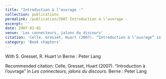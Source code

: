 ```yaml
---
title: "Introduction à l’ouvrage -"
collection: publications
permalink: /publication/2007-Introduction à l’ouvrage -
excerpt: ''
date: 2007-01-01
venue: 'Les connecteurs, jalons du discours'
citation: 'Celle, Gresset, Huart (2007). “Introduction à l’ouvrage” in <i>Les connecteurs, jalons du discours.</i> Berne : Peter Lang'
category: 'Book chapters'
---
```

With S. Gresset, R. Huart \n Berne : Peter Lang

Recommended citation: Celle, Gresset, Huart (2007). “Introduction à l’ouvrage” in <i>Les connecteurs, jalons du discours.</i> Berne : Peter Lang